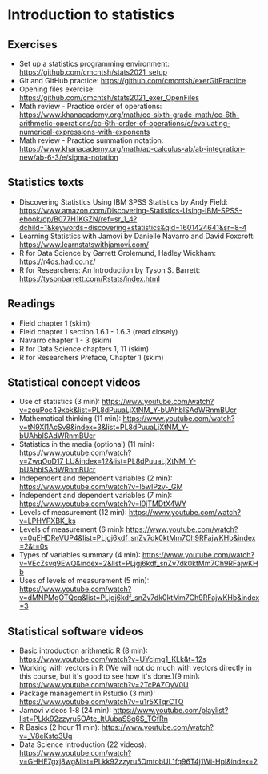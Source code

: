 # Introduction to statistics

## Exercises

* Set up a statistics programming environment: https://github.com/cmcntsh/stats2021_setup
* Git and GitHub practice: https://github.com/cmcntsh/exerGitPractice
* Opening files exercise: https://github.com/cmcntsh/stats2021_exer_OpenFiles
* Math review - Practice order of operations: https://www.khanacademy.org/math/cc-sixth-grade-math/cc-6th-arithmetic-operations/cc-6th-order-of-operations/e/evaluating-numerical-expressions-with-exponents
* Math review - Practice summation notation: https://www.khanacademy.org/math/ap-calculus-ab/ab-integration-new/ab-6-3/e/sigma-notation

## Statistics texts

* Discovering Statistics Using IBM SPSS Statistics by Andy Field: https://www.amazon.com/Discovering-Statistics-Using-IBM-SPSS-ebook/dp/B077H1KGZN/ref=sr_1_4?dchild=1&keywords=discovering+statistics&qid=1601424641&sr=8-4
* Learning Statistics with Jamovi by Danielle Navarro and David Foxcroft: https://www.learnstatswithjamovi.com/
* R for Data Science by Garrett Grolemund, Hadley Wickham: https://r4ds.had.co.nz/
* R for Researchers: An Introduction by Tyson S. Barrett: https://tysonbarrett.com/Rstats/index.html

## Readings

* Field chapter 1 (skim)
* Field chapter 1 section 1.6.1 - 1.6.3 (read closely)
* Navarro chapter 1 - 3 (skim)
* R for Data Science chapters 1, 11 (skim)
* R for Researchers Preface, Chapter 1 (skim)

## Statistical concept videos

* Use of statistics (3 min): https://www.youtube.com/watch?v=zouPoc49xbk&list=PL8dPuuaLjXtNM_Y-bUAhblSAdWRnmBUcr
* Mathematical thinking (11 min): https://www.youtube.com/watch?v=tN9Xl1AcSv8&index=3&list=PL8dPuuaLjXtNM_Y-bUAhblSAdWRnmBUcr
* Statistics in the media (optional) (11 min): https://www.youtube.com/watch?v=ZwqOoD17_LU&index=12&list=PL8dPuuaLjXtNM_Y-bUAhblSAdWRnmBUcr
* Independent and dependent variables (2 min): https://www.youtube.com/watch?v=l5wIPzv-_GM
* Independent and dependent variables (7 min): https://www.youtube.com/watch?v=l0jTMDtX4WY
* Levels of measurement (12 min): https://www.youtube.com/watch?v=LPHYPXBK_ks
* Levels of measurement (6 min): https://www.youtube.com/watch?v=0qEHDReVUP4&list=PLjgj6kdf_snZv7dk0ktMm7Ch9RFajwKHb&index=2&t=0s
* Types of variables summary (4 min): https://www.youtube.com/watch?v=VEcZsvq9EwQ&index=2&list=PLjgj6kdf_snZv7dk0ktMm7Ch9RFajwKHb
* Uses of levels of measurement (5 min): https://www.youtube.com/watch?v=dMNPMgOTQcg&list=PLjgj6kdf_snZv7dk0ktMm7Ch9RFajwKHb&index=3

## Statistical software videos

* Basic introduction arithmetic R (8 min): https://www.youtube.com/watch?v=UYclmg1_KLk&t=12s
* Working with vectors in R (We will not do much with vectors directly in this course, but it's good to see how it's done.)(9 min): https://www.youtube.com/watch?v=2TcPAZOyV0U
* Package management in Rstudio (3 min): https://www.youtube.com/watch?v=u1r5XTqrCTQ
* Jamovi videos 1-8 (24 min): https://www.youtube.com/playlist?list=PLkk92zzyru5OAtc_ItUubaSSq6S_TGfRn
* R Basics (2 hour 11 min): https://www.youtube.com/watch?v=_V8eKsto3Ug
* Data Science Introduction (22 videos): https://www.youtube.com/watch?v=GHHE7gxj8wg&list=PLkk92zzyru5OmtobUL1fq96T4j1Wi-Hpl&index=2
